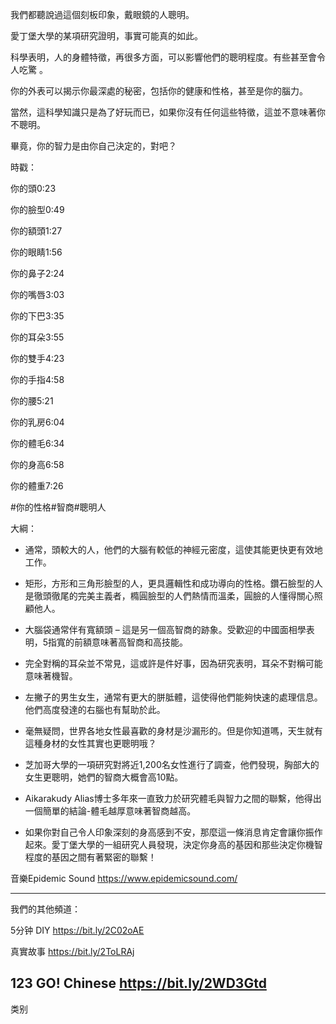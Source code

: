 我們都聽說過這個刻板印象，戴眼鏡的人聰明。

愛丁堡大學的某項研究證明，事實可能真的如此。

科學表明，人的身體特徵，再很多方面，可以影響他們的聰明程度。有些甚至會令人吃驚 。 

你的外表可以揭示你最深處的秘密，包括你的健康和性格，甚至是你的腦力。

當然，這科學知識只是為了好玩而已，如果你沒有任何這些特徵，這並不意味著你不聰明。

畢竟，你的智力是由你自己決定的，對吧？ 

時戳：

你的頭0:23

你的臉型0:49

你的額頭1:27

你的眼睛1:56

你的鼻子2:24

你的嘴唇3:03

你的下巴3:35

你的耳朵3:55

你的雙手4:23

你的手指4:58

你的腰5:21

你的乳房6:04

你的體毛6:34

你的身高6:58

你的體重7:26

 

#你的性格#智商#聰明人

大綱：
- 通常，頭較大的人，他們的大腦有較低的神經元密度，這使其能更快更有效地工作。

- 矩形，方形和三角形臉型的人，更具邏輯性和成功導向的性格。鑽石臉型的人是徹頭徹尾的完美主義者，橢圓臉型的人們熱情而溫柔，圓臉的人懂得關心照顧他人。

- 大腦袋通常伴有寬額頭 – 這是另一個高智商的跡象。受歡迎的中國面相學表明，5指寬的前額意味著高智商和高技能。

- 完全對稱的耳朵並不常見，這或許是件好事，因為研究表明，耳朵不對稱可能意味著機智。

- 左撇子的男生女生，通常有更大的胼胝體，這使得他們能夠快速的處理信息。他們高度發達的右腦也有幫助於此。

- 毫無疑問，世界各地女性最喜歡的身材是沙漏形的。但是你知道嗎，天生就有這種身材的女性其實也更聰明哦？

- 芝加哥大學的一項研究對將近1,200名女性進行了調查，他們發現，胸部大的女生更聰明，她們的智商大概會高10點。

- Aikarakudy Alias博士多年來一直致力於研究體毛與智力之間的聯繫，他得出一個簡單的結論-體毛越厚意味著智商越高。

- 如果你對自己令人印象深刻的身高感到不安，那麼這一條消息肯定會讓你振作起來。愛丁堡大學的一組研究人員發現，決定你身高的基因和那些決定你機智程度的基因之間有著緊密的聯繫！


音樂Epidemic Sound  https://www.epidemicsound.com/

----------------------------------------------------------------------------------------
我們的其他頻道：

5分钟 DIY
https://bit.ly/2C02oAE

真實故事
https://bit.ly/2ToLRAj

123 GO! Chinese
https://bit.ly/2WD3Gtd
----------------------------------------------------------------------------------------
类别
